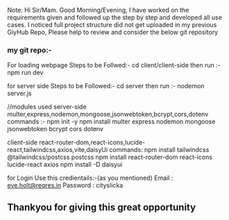 Note: Hi Sir/Mam.
Good Morning/Evening,
I have worked on the requirements given and followed up the step by step and developed all use cases.
I noticed full project structure did not get uploaded in my previous GiyHub Repo, Please help to review and consider the below git repository      
### my git repo:- 

For loading webpage 
Steps to be Follwed:-
cd client/client-side
then run :- npm run dev

for server side
Steps to be Followed:-
cd server
then run :- nodemon server.js

//modules used 
server-side
multer,express,nodemon,mongoose,jsonwebtoken,bcrypt,cors,dotenv
commands :-
npm init -y
npm install multer express nodemon mongoose jsonwebtoken bcrypt cors dotenv

client-side
react-router-dom,react-icons,lucide-react,tailwindcss,axios,vite,daisyUi
commands:
npm install tailwindcss @tailwindcss/postcss postcss
npm install react-router-dom react-icons lucide-react axios
npm install -D daisyui

for Login Use this credientails:-(as you mentioned)
Email : eve.holt@reqres.in
Password : cityslicka

## Thankyou for giving this great opportunity

